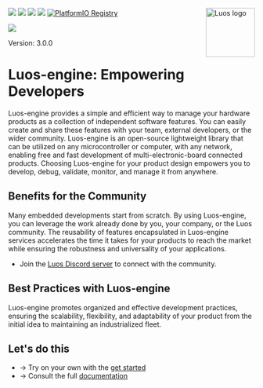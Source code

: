 <a href="https://luos.io"><img src="https://uploads-ssl.webflow.com/601a78a2b5d030260a40b7ad/603e0cc45afbb50963aa85f2_Gif%20noir%20rect.gif" alt="Luos logo" title="Luos-engine" align="right" height="100" /></a>

![](https://github.com/Luos-io/luos_engine/actions/workflows/build.yml/badge.svg)
[![](https://img.shields.io/github/license/Luos-io/luos_engine)](https://github.com/Luos-io/luos_engine/blob/master/LICENSE)
[![](https://img.shields.io/badge/Luos-Documentation-34A3B4)](https://www.luos.io/docs)
[![](http://certified.luos.io)](https://www.luos.io)
[![PlatformIO Registry](https://badges.registry.platformio.org/packages/luos/library/luos_engine.svg)](https://registry.platformio.org/libraries/luos/luos_engine)

[![](https://img.shields.io/discord/902486791658041364?label=Discord&logo=discord&style=social)](http://bit.ly/JoinLuosDiscord)

Version: 3.0.0

# Luos-engine: Empowering Developers

Luos-engine provides a simple and efficient way to manage your hardware products as a collection of independent software features. You can easily create and share these features with your team, external developers, or the wider community. Luos-engine is an open-source lightweight library that can be utilized on any microcontroller or computer, with any network, enabling free and fast development of multi-electronic-board connected products. Choosing Luos-engine for your product design empowers you to develop, debug, validate, monitor, and manage it from anywhere.

## Benefits for the Community

Many embedded developments start from scratch. By using Luos-engine, you can leverage the work already done by you, your company, or the Luos community. The reusability of features encapsulated in Luos-engine services accelerates the time it takes for your products to reach the market while ensuring the robustness and universality of your applications.

- Join the [Luos Discord server](http://discord.gg/luos) to connect with the community.

## Best Practices with Luos-engine

Luos-engine promotes organized and effective development practices, ensuring the scalability, flexibility, and adaptability of your product from the initial idea to maintaining an industrialized fleet.

## Let's do this​

- → Try on your own with the [get started](https://www.luos.io/tutorials/get-started)
- → Consult the full [documentation](https://www.luos.io/docs)
